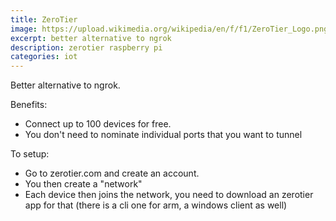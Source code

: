 ```yaml
---
title: ZeroTier
image: https://upload.wikimedia.org/wikipedia/en/f/f1/ZeroTier_Logo.png
excerpt: better alternative to ngrok
description: zerotier raspberry pi
categories: iot
---
```


Better alternative to ngrok.

Benefits:

- Connect up to 100 devices for free.
- You don't need to nominate individual ports that you want to tunnel

To setup:
- Go to zerotier.com and create an account.
- You then create a "network"
- Each device then joins the network, you need to download an zerotier app for that (there is a cli one for arm, a windows client as well) 





